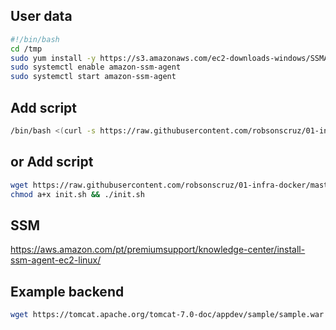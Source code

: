 ## User data
```bash
#!/bin/bash
cd /tmp
sudo yum install -y https://s3.amazonaws.com/ec2-downloads-windows/SSMAgent/latest/linux_amd64/amazon-ssm-agent.rpm
sudo systemctl enable amazon-ssm-agent
sudo systemctl start amazon-ssm-agent
```

## Add script
```bash
/bin/bash <(curl -s https://raw.githubusercontent.com/robsonscruz/01-infra-docker/master/init.sh)
```

## or Add script
```bash
wget https://raw.githubusercontent.com/robsonscruz/01-infra-docker/master/init.sh
chmod a+x init.sh && ./init.sh
```

## SSM
https://aws.amazon.com/pt/premiumsupport/knowledge-center/install-ssm-agent-ec2-linux/


## Example backend
```bash
wget https://tomcat.apache.org/tomcat-7.0-doc/appdev/sample/sample.war -O /home/ec2-user/backend/ROOT.war
```